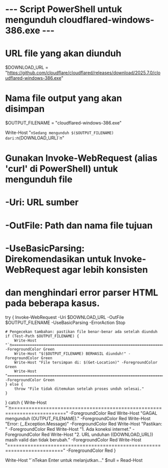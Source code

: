 # --- Script PowerShell untuk mengunduh cloudflared-windows-386.exe ---

# URL file yang akan diunduh
$DOWNLOAD_URL = "https://github.com/cloudflare/cloudflared/releases/download/2025.7.0/cloudflared-windows-386.exe"

# Nama file output yang akan disimpan
$OUTPUT_FILENAME = "cloudflared-windows-386.exe"

Write-Host "`nSedang mengunduh $($OUTPUT_FILENAME) dari:`n$($DOWNLOAD_URL)`n"

# Gunakan Invoke-WebRequest (alias 'curl' di PowerShell) untuk mengunduh file
# -Uri: URL sumber
# -OutFile: Path dan nama file tujuan
# -UseBasicParsing: Direkomendasikan untuk Invoke-WebRequest agar lebih konsisten
#                  dan menghindari error parser HTML pada beberapa kasus.
try {
    Invoke-WebRequest -Uri $DOWNLOAD_URL -OutFile $OUTPUT_FILENAME -UseBasicParsing -ErrorAction Stop
    
    # Pengecekan tambahan: pastikan file benar-benar ada setelah diunduh
    if (Test-Path $OUTPUT_FILENAME) {
        Write-Host "`n=========================================================================" -ForegroundColor Green
        Write-Host "$($OUTPUT_FILENAME) BERHASIL diunduh!" -ForegroundColor Green
        Write-Host "File tersimpan di: $(Get-Location)" -ForegroundColor Green
        Write-Host "=========================================================================" -ForegroundColor Green
    } else {
        throw "File tidak ditemukan setelah proses unduh selesai."
    }

} catch {
    Write-Host "`n=========================================================================" -ForegroundColor Red
    Write-Host "GAGAL mengunduh $($OUTPUT_FILENAME)." -ForegroundColor Red
    Write-Host "Error: $($_.Exception.Message)" -ForegroundColor Red
    Write-Host "Pastikan: " -ForegroundColor Red
    Write-Host "1. Ada koneksi internet." -ForegroundColor Red
    Write-Host "2. URL unduhan ($($DOWNLOAD_URL)) masih valid dan tidak berubah." -ForegroundColor Red
    Write-Host "=========================================================================" -ForegroundColor Red
}

Write-Host "`nTekan Enter untuk melanjutkan..."
$null = Read-Host
